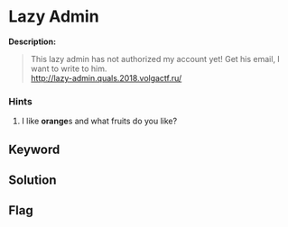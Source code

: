 # Lazy Admin

**Description:**
> This lazy admin has not authorized my account yet! Get his email, I want to write to him.  
> http://lazy-admin.quals.2018.volgactf.ru/  

### Hints
1. I like **orange**s and what fruits do you like?

## Keyword

## Solution

## Flag
